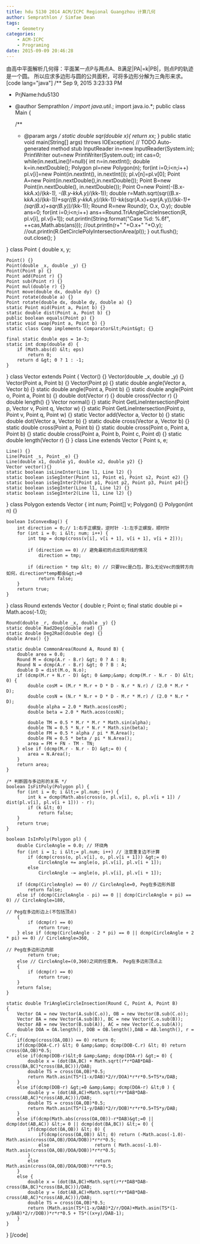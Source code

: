 ```yaml
---
title: hdu 5130 2014 ACM/ICPC Regional Guangzhou 计算几何
author: Semprathlon / Simfae Dean
tags:
	- Geometry
categories:
	- ACM-ICPC
	- Programing
date: 2015-09-09 20:46:28
---
```

由高中平面解析几何得：平面某一点P与两点A、B满足|PA|=k|PB|，则点P的轨迹是一个圆。
所以应求多边形与圆的公共面积，可将多边形分解为三角形来求。
[code lang="java"]
/** Sep 9, 2015 3:23:33 PM
 * PrjName:hdu5130
 * @author Semprathlon
 */
import java.util.*;
import java.io.*;
public class Main {

    /**
     * @param args
     */
    static double sqr(double x){
        return x*x;
    }
    public static void main(String[] args) throws IOException{
        // TODO Auto-generated method stub
        InputReader in=new InputReader(System.in);
        PrintWriter out=new PrintWriter(System.out);
        int cas=0;
        while(in.nextLine()!=null){
            int n=in.nextInt();
            double k=in.nextDouble();
            Polygon pl=new Polygon(n);
            for(int i=0;i&lt;n;i++)
                pl.v[i]=new Point(in.nextInt(), in.nextInt());
            pl.v[n]=pl.v[0];
            Point A=new Point(in.nextDouble(),in.nextDouble());
            Point B=new Point(in.nextDouble(), in.nextDouble());
            Point O=new Point(-(B.x-k*k*A.x)/(k*k-1), -(B.y-k*k*A.y)/(k*k-1));
            double r=Math.sqrt(sqr((B.x-k*k*A.x)/(k*k-1))+sqr((B.y-k*k*A.y)/(k*k-1))-k*k*(sqr(A.x)+sqr(A.y))/(k*k-1)+(sqr(B.x)+sqr(B.y))/(k*k-1));
            Round R=new Round(r, O.x, O.y);
            double ans=0;
            for(int i=0;i&lt;n;i++)
                ans+=Round.TriAngleCircleInsection(R, pl.v[i], pl.v[i+1]);
            out.println(String.format(&quot;Case %d: %.6f&quot;, ++cas,Math.abs(ans)));
            //out.println(r+&quot; &quot;+O.x+&quot; &quot;+O.y);
            //out.println(R.GetCirclePolyIntersectionArea(pl));
        }
        out.flush();
        out.close();
    }

}
class Point {
    double x, y;

    Point() {}
    Point(double _x, double _y) {}
    Point(Point p) {}
    Point add(Point r) {}
    Point sub(Point r) {}
    Point mul(double r) {}
    Point move(double dx, double dy) {}
    Point rotate(double a) {}
    Point rotate(double dx, double dy, double a) {}
    static Point mid(Point a, Point b) {}
    static double dist(Point a, Point b) {}
    public boolean equals(Point p) {}
    static void swap(Point a, Point b) {}
    static class Comp implements Comparator&lt;Point&gt; {}

    final static double eps = 1e-3;
    static int dcmp(double d) {
        if (Math.abs(d) &lt; eps)
            return 0;
        return d &gt; 0 ? 1 : -1;
    }

}
class Vector extends Point {
    Vector() {}
    Vector(double _x, double _y) {}
    Vector(Point a, Point b) {}
    Vector(Point p) {}
    static double angle(Vector a, Vector b) {}
    static double angle(Point a, Point b) {}
    static double angle(Point o, Point a, Point b) {}
    double dot(Vector r) {}
    double cross(Vector r) {}
    double length() {}
    Vector normal() {}
    static Point GetLineIntersection(Point p, Vector v, Point q, Vector w) {}
    static Point GetLineIntersection(Point p, Point v, Point q, Point w) {}
    static Vector add(Vector a, Vector b) {}
    static double dot(Vector a, Vector b) {}
    static double cross(Vector a, Vector b) {}
    static double cross(Point a, Point b) {}
    static double cross(Point o, Point a, Point b) {}
    static double cross(Point a, Point b, Point c, Point d) {}
    static double length(Vector r) {}
}
class Line extends Vector {
    Point s, e;

    Line() {}
    Line(Point _s, Point _e) {}
    Line(double x1, double y1, double x2, double y2) {}
    Vector vector(){}
    static boolean isLineInter(Line l1, Line l2) {}
    static boolean isSegInter(Point s1, Point e1, Point s2, Point e2) {}
    static boolean isSegInter2(Point p1, Point p2, Point p3, Point p4){}
    static boolean isSegInter(Line l1, Line l2) {}
    static boolean isSegInter2(Line l1, Line l2) {}
}
class Polygon extends Vector {
    int num;
    Point[] v;
    Polygon() {}
    Polygon(int n) {}

    boolean IsConvexBag() {
        int direction = 0;// 1:右手正螺旋，逆时针 -1:左手正螺旋，顺时针
        for (int i = 0; i &lt; num; i++) {
            int tmp = dcmp(cross(v[i], v[i + 1], v[i + 1], v[i + 2]));

            if (direction == 0) // 避免最初的点出现共线的情况
                direction = tmp;

            if (direction * tmp &lt; 0) // 只要Vec是凸包，那么无论Vec的旋转方向如何，direction*temp都会&gt;=0
                return false;
        }
        return true;
    }

}
class Round extends Vector {
    double r;
    Point o;
    final static double pi = Math.acos(-1.0);

    Round(double _r, double _x, double _y) {}
    static double Rad2Deg(double rad) {}
    static double Deg2Rad(double deg) {}
    double Area() {}

    static double CommonArea(Round A, Round B) {
        double area = 0.0;
        Round M = dcmp(A.r - B.r) &gt; 0 ? A : B;
        Round N = dcmp(A.r - B.r) &gt; 0 ? B : A;
        double D = dist(M.o, N.o);
        if (dcmp(M.r + N.r - D) &gt; 0 &amp;&amp; dcmp(M.r - N.r - D) &lt; 0) {
            double cosM = (M.r * M.r + D * D - N.r * N.r) / (2.0 * M.r * D);
            double cosN = (N.r * N.r + D * D - M.r * M.r) / (2.0 * N.r * D);
            double alpha = 2.0 * Math.acos(cosM);
            double beta = 2.0 * Math.acos(cosN);

            double TM = 0.5 * M.r * M.r * Math.sin(alpha);
            double TN = 0.5 * N.r * N.r * Math.sin(beta);
            double FM = 0.5 * alpha / pi * M.Area();
            double FN = 0.5 * beta / pi * N.Area();
            area = FM + FN - TM - TN;
        } else if (dcmp(M.r - N.r - D) &gt;= 0) {
            area = N.Area();
        }
        return area;
    }

    /* 判断圆与多边形的关系 */
    boolean IsFitPoly(Polygon pl) {
        for (int i = 0; i &lt;= pl.num; i++) {
            int k = dcmp(Math.abs(cross(o, pl.v[i], o, pl.v[i + 1]) / dist(pl.v[i], pl.v[i + 1])) - r);
            if (k &lt; 0)
                return false;
        }
        return true;
    }

    boolean IsInPoly(Polygon pl) {
        double CircleAngle = 0.0; // 环绕角
        for (int i = 1; i &lt;= pl.num; i++) // 注意重复边不计算
            if (dcmp(cross(o, pl.v[i], o, pl.v[i + 1])) &gt;= 0)
                CircleAngle += angle(o, pl.v[i], pl.v[i + 1]);
            else
                CircleAngle -= angle(o, pl.v[i], pl.v[i + 1]);

        if (dcmp(CircleAngle) == 0) // CircleAngle=0, Peg在多边形外部
            return false;
        else if (dcmp(CircleAngle - pi) == 0 || dcmp(CircleAngle + pi) == 0) // CircleAngle=180,
                                                                                // Peg在多边形边上(不包括顶点)
        {
            if (dcmp(r) == 0)
                return true;
        } else if (dcmp(CircleAngle - 2 * pi) == 0 || dcmp(CircleAngle + 2 * pi) == 0) // CircleAngle=360,
                                                                                        // Peg在多边形边内部
            return true;
        else // CircleAngle=(0,360)之间的任意角， Peg在多边形顶点上
        {
            if (dcmp(r) == 0)
                return true;
        }
        return false;
    }
    
    static double TriAngleCircleInsection(Round C, Point A, Point B)
    {
        Vector OA = new Vector(A.sub(C.o)), OB = new Vector(B.sub(C.o));
        Vector BA = new Vector(A.sub(B)), BC = new Vector(C.o.sub(B));
        Vector AB = new Vector(B.sub(A)), AC = new Vector(C.o.sub(A));
        double DOA = OA.length(), DOB = OB.length(),DAB = AB.length(), r = C.r;
        if(dcmp(cross(OA,OB)) == 0) return 0;
        if(dcmp(DOA-C.r) &lt; 0 &amp;&amp; dcmp(DOB-C.r) &lt; 0) return cross(OA,OB)*0.5;
        else if(dcmp(DOB-r)&lt;0 &amp;&amp; dcmp(DOA-r) &gt;= 0) {
            double x = (dot(BA,BC) + Math.sqrt(r*r*DAB*DAB-cross(BA,BC)*cross(BA,BC)))/DAB;
            double TS = cross(OA,OB)*0.5;
            return Math.asin(TS*(1-x/DAB)*2/r/DOA)*r*r*0.5+TS*x/DAB;
        }
        else if(dcmp(DOB-r) &gt;=0 &amp;&amp; dcmp(DOA-r) &lt;0 ) {
            double y = (dot(AB,AC)+Math.sqrt(r*r*DAB*DAB-cross(AB,AC)*cross(AB,AC)))/DAB;
            double TS = cross(OA,OB)*0.5;
            return Math.asin(TS*(1-y/DAB)*2/r/DOB)*r*r*0.5+TS*y/DAB;
        }
        else if(dcmp(Math.abs(cross(OA,OB))-r*DAB)&gt;=0 || dcmp(dot(AB,AC)) &lt;= 0 || dcmp(dot(BA,BC)) &lt;= 0) {
            if(dcmp(dot(OA,OB)) &lt; 0) {
                if(dcmp(cross(OA,OB)) &lt; 0) return (-Math.acos(-1.0)-Math.asin(cross(OA,OB)/DOA/DOB))*r*r*0.5;
                else                 return ( Math.acos(-1.0)-Math.asin(cross(OA,OB)/DOA/DOB))*r*r*0.5;
            }
            else                     return Math.asin(cross(OA,OB)/DOA/DOB)*r*r*0.5;
        }
        else {
            double x = (dot(BA,BC)+Math.sqrt(r*r*DAB*DAB-cross(BA,BC)*cross(BA,BC)))/DAB;
            double y = (dot(AB,AC)+Math.sqrt(r*r*DAB*DAB-cross(AB,AC)*cross(AB,AC)))/DAB;
            double TS = cross(OA,OB)*0.5;
            return (Math.asin(TS*(1-x/DAB)*2/r/DOA)+Math.asin(TS*(1-y/DAB)*2/r/DOB))*r*r*0.5 + TS*((x+y)/DAB-1);
        }
    }
}
[/code]